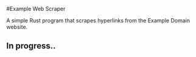 #Example Web Scraper

A simple Rust program that scrapes hyperlinks from the Example Domain website.

## In progress..